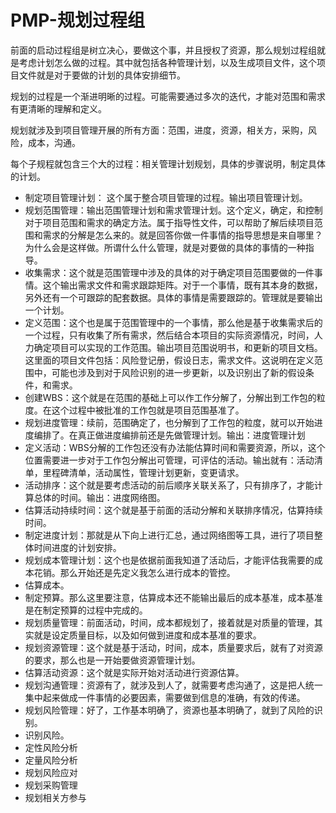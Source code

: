 # PMP-规划过程组

前面的启动过程组是树立决心，要做这个事，并且授权了资源，那么规划过程组就是考虑计划怎么做的过程。其中就包括各种管理计划，以及生成项目文件，这个项目文件就是对于要做的计划的具体安排细节。

规划的过程是一个渐进明晰的过程。可能需要通过多次的迭代，才能对范围和需求有更清晰的理解和定义。

规划就涉及到项目管理开展的所有方面：范围，进度，资源，相关方，采购，风险，成本，沟通。

每个子规程就包含三个大的过程：相关管理计划规划，具体的步骤说明，制定具体的计划。

- 制定项目管理计划： 这个属于整合项目管理的过程。输出项目管理计划。
- 规划范围管理：输出范围管理计划和需求管理计划。这个定义，确定，和控制对于项目范围和需求的确定方法。属于指导性文件，可以帮助了解后续项目范围和需求的分解是怎么来的。就是回答你做一件事情的指导思想是来自哪里？为什么会是这样做。所谓什么什么管理，就是对要做的具体的事情的一种指导。
- 收集需求：这个就是范围管理中涉及的具体的对于确定项目范围要做的一件事情。这个输出需求文件和需求跟踪矩阵。对于一个事情，既有其本身的数据，另外还有一个可跟踪的配套数据。具体的事情是需要跟踪的。管理就是要输出一个计划。
- 定义范围：这个也是属于范围管理中的一个事情，那么他是基于收集需求后的一个过程，只有收集了所有需求，然后结合本项目的实际资源情况，时间，人力确定项目可以实现的工作范围。输出项目范围说明书，和更新的项目文档。这里面的项目文件包括：风险登记册，假设日志，需求文件。这说明在定义范围中，可能也涉及到对于风险识别的进一步更新，以及识别出了新的假设条件，和需求。
- 创建WBS：这个就是在范围的基础上可以作工作分解了，分解出到工作包的粒度。在这个过程中被批准的工作包就是项目范围基准了。
- 规划进度管理：续前，范围确定了，也分解到了工作包的粒度，就可以开始进度编排了。在真正做进度编排前还是先做管理计划。输出：进度管理计划
- 定义活动：WBS分解的工作包还没有办法能估算时间和需要资源，所以，这个位置需要进一步对于工作包分解出可管理，可评估的活动。输出就有：活动清单，里程碑清单，活动属性，管理计划更新，变更请求。
- 活动排序：这个就是要考虑活动的前后顺序关联关系了，只有排序了，才能计算总体的时间。输出：进度网络图。
- 估算活动持续时间：这个就是基于前面的活动分解和关联排序情况，估算持续时间。
- 制定进度计划：那就是从下向上进行汇总，通过网络图等工具，进行了项目整体时间进度的计划安排。
- 规划成本管理计划：这个也是依据前面我知道了活动后，才能评估我需要的成本花销。那么开始还是先定义我怎么进行成本的管控。
- 估算成本。
- 制定预算。那么这里要注意，估算成本还不能输出最后的成本基准，成本基准是在制定预算的过程中完成的。
- 规划质量管理：前面活动，时间，成本都规划了，接着就是对质量的管理，其实就是设定质量目标，以及如何做到进度和成本基准的要求。
- 规划资源管理：这个就是基于活动，时间，成本，质量要求后，就有了对资源的要求，那么也是一开始要做资源管理计划。
- 估算活动资源：这个就是实际开始对活动进行资源估算。
- 规划沟通管理：资源有了，就涉及到人了，就需要考虑沟通了，这是把人统一集中起来做成一件事情的必要因素，需要做到信息的准确，有效的传递。
- 规划风险管理：好了，工作基本明确了，资源也基本明确了，就到了风险的识别。
- 识别风险。
- 定性风险分析
- 定量风险分析
- 规划风险应对
- 规划采购管理
- 规划相关方参与